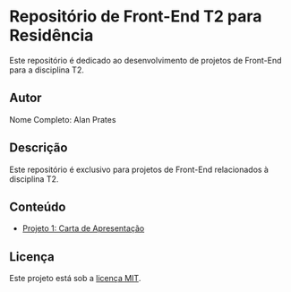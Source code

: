 # Repositório de Front-End T2 para Residência

Este repositório é dedicado ao desenvolvimento de projetos de Front-End para a disciplina T2.

## Autor

Nome Completo: Alan Prates

## Descrição

Este repositório é exclusivo para projetos de Front-End relacionados à disciplina T2.

## Conteúdo

- [Projeto 1: Carta de Apresentação](/Carta-de-Apresentação/index.html)



## Licença

Este projeto está sob a [licença MIT](LICENSE).
